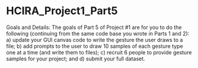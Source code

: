 
# HCIRA_Project1_Part5

Goals and Details:
The goals of Part 5 of Project #1 are for you to do the following (continuing from the same code base you wrote in Parts 1 and 2):
a) update your GUI canvas code to write the gesture the user draws to a file; 
b) add prompts to the user to draw 10 samples of each gesture type one at a time (and write them to files); 
c) recruit 6 people to provide gesture samples for your project; and 
d) submit your full dataset.

